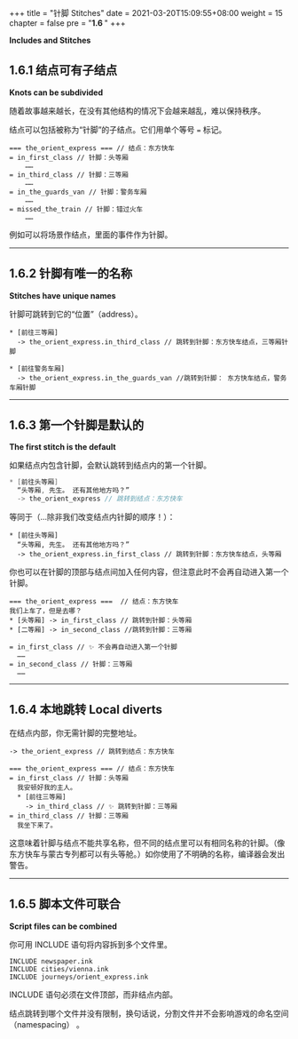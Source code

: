 +++
title = "针脚 Stitches"
date = 2021-03-20T15:09:55+08:00
weight = 15
chapter = false
pre = "<b>1.6 </b>"
+++

**Includes and Stitches**

## 1.6.1 结点可有子结点

**Knots can be subdivided**

随着故事越来越长，在没有其他结构的情况下会越来越乱，难以保持秩序。

结点可以包括被称为“针脚”的子结点。它们用单个等号 `=` 标记。

```
=== the_orient_express === // 结点：东方快车
= in_first_class // 针脚：头等厢
	……
= in_third_class // 针脚：三等厢
	……
= in_the_guards_van // 针脚：警务车厢
	……
= missed_the_train // 针脚：错过火车
	……
```

例如可以将场景作结点，里面的事件作为针脚。

---

## 1.6.2 针脚有唯一的名称

**Stitches have unique names**

针脚可跳转到它的“位置”（address）。

```
* [前往三等厢]
  -> the_orient_express.in_third_class // 跳转到针脚：东方快车结点，三等厢针脚

* [前往警务车厢]
  -> the_orient_express.in_the_guards_van //跳转到针脚： 东方快车结点，警务车厢针脚
```

---

## 1.6.3 第一个针脚是默认的

**The first stitch is the default**

如果结点内包含针脚，会默认跳转到结点内的第一个针脚。

```c
* [前往头等厢]
  “头等厢, 先生。 还有其他地方吗？”
  -> the_orient_express // 跳转到结点：东方快车
```

等同于（...除非我们改变结点内针脚的顺序！）：

```
* [前往头等厢]
  “头等厢, 先生。 还有其他地方吗？”
  -> the_orient_express.in_first_class // 跳转到针脚：东方快车结点，头等厢
```

你也可以在针脚的顶部与结点间加入任何内容，但注意此时不会再自动进入第一个针脚。

```
=== the_orient_express ===  // 结点：东方快车
我们上车了，但是去哪？
* [头等厢] -> in_first_class // 跳转到针脚：头等厢
* [二等厢] -> in_second_class //跳转到针脚：三等厢

= in_first_class // ✨ 不会再自动进入第一个针脚
  ……
= in_second_class // 针脚：三等厢
  ……
```

---

## 1.6.4 本地跳转 Local diverts

在结点内部，你无需针脚的完整地址。

```
-> the_orient_express // 跳转到结点：东方快车

=== the_orient_express === // 结点：东方快车
= in_first_class // 针脚：头等厢
  我安顿好我的主人。
  * [前往三等厢]
    -> in_third_class // ✨ 跳转到针脚：三等厢
= in_third_class // 针脚：三等厢
  我坐下来了。
```

这意味着针脚与结点不能共享名称，但不同的结点里可以有相同名称的针脚。（像东方快车与蒙古专列都可以有头等舱。）如你使用了不明确的名称，编译器会发出警告。

---

## 1.6.5 脚本文件可联合

**Script files can be combined**

你可用 INCLUDE 语句将内容拆到多个文件里。

```
INCLUDE newspaper.ink
INCLUDE cities/vienna.ink
INCLUDE journeys/orient_express.ink
```

INCLUDE 语句必须在文件顶部，而非结点内部。

结点跳转到哪个文件并没有限制，换句话说，分割文件并不会影响游戏的命名空间（namespacing） 。